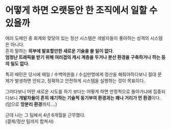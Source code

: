 # 어떻게 하면 오랫동안 한 조직에서 일할 수 있을까

여러 도메인 중 회계와 맞닿아 있는 정산 시스템은 개발자들이 좋아하는 성격의 시스템은 아니다.  
흔히 말하는 **외부에 발표할만한 새로운 기술을 쓸 일이 없다**.  
**엄청난 트래픽을 받기 위해 여러겹의 캐시 계층을 두거나 분산 환경을 구축하거나 하는 등의 일도 없다**.  

특히 배민은 당시에 매일 / 수백억원을 / 수십만명에게 정산을 해줘야하다보니 절대 문제가 발생하면 안되고, 정확하고 안전하게 시스템을 실행하는 것이 목표이다.  
  
그러다보니 어떤 새로운 시도를 하기 보다는 어떻게 하면 안정적으로 돌아가냐에 집중되다보니 **개발자들이 흔히 얘기하는 기술적 동기부여 환경과는 꽤나 거리가 먼 환경**이다.  
(덤으로 **망분리 환경**까지....)  
  
근데 나는 그 팀에서 4년 6개월을 근무했다.  
(결제/정산 팀까지 합쳐서)  